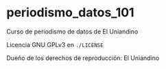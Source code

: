 # periodismo_datos_101

Curso de periodismo de datos de El Uniandino

Licencia GNU GPLv3 en ```./LICENSE```

Dueño de los derechos de reproducción: El Uniandino

